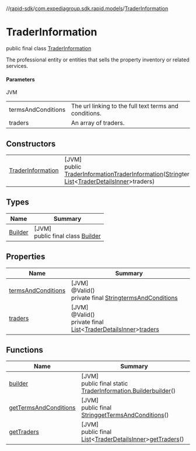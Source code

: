 //[rapid-sdk](../../../index.md)/[com.expediagroup.sdk.rapid.models](../index.md)/[TraderInformation](index.md)

# TraderInformation

public final class [TraderInformation](index.md)

The professional entity or entities that sells the property inventory or related services.

#### Parameters

JVM

| | |
|---|---|
| termsAndConditions | The url linking to the full text terms and conditions. |
| traders | An array of traders. |

## Constructors

| | |
|---|---|
| [TraderInformation](-trader-information.md) | [JVM]<br>public [TraderInformation](index.md)[TraderInformation](-trader-information.md)([String](https://docs.oracle.com/javase/8/docs/api/java/lang/String.html)termsAndConditions, [List](https://docs.oracle.com/javase/8/docs/api/java/util/List.html)&lt;[TraderDetailsInner](../-trader-details-inner/index.md)&gt;traders) |

## Types

| Name | Summary |
|---|---|
| [Builder](-builder/index.md) | [JVM]<br>public final class [Builder](-builder/index.md) |

## Properties

| Name | Summary |
|---|---|
| [termsAndConditions](index.md#-971193829%2FProperties%2F700308213) | [JVM]<br>@Valid()<br>private final [String](https://docs.oracle.com/javase/8/docs/api/java/lang/String.html)[termsAndConditions](index.md#-971193829%2FProperties%2F700308213) |
| [traders](index.md#-2006470286%2FProperties%2F700308213) | [JVM]<br>@Valid()<br>private final [List](https://docs.oracle.com/javase/8/docs/api/java/util/List.html)&lt;[TraderDetailsInner](../-trader-details-inner/index.md)&gt;[traders](index.md#-2006470286%2FProperties%2F700308213) |

## Functions

| Name | Summary |
|---|---|
| [builder](builder.md) | [JVM]<br>public final static [TraderInformation.Builder](-builder/index.md)[builder](builder.md)() |
| [getTermsAndConditions](get-terms-and-conditions.md) | [JVM]<br>public final [String](https://docs.oracle.com/javase/8/docs/api/java/lang/String.html)[getTermsAndConditions](get-terms-and-conditions.md)() |
| [getTraders](get-traders.md) | [JVM]<br>public final [List](https://docs.oracle.com/javase/8/docs/api/java/util/List.html)&lt;[TraderDetailsInner](../-trader-details-inner/index.md)&gt;[getTraders](get-traders.md)() |
